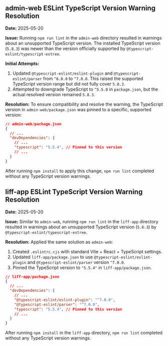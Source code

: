 ## admin-web ESLint TypeScript Version Warning Resolution

**Date:** 2025-05-20

**Issue:**
Running `npm run lint` in the `admin-web` directory resulted in warnings about an unsupported TypeScript version. The installed TypeScript version (`5.8.3`) was newer than the version officially supported by `@typescript-eslint/typescript-estree`.

**Initial Attempts:**
1. Updated `@typescript-eslint/eslint-plugin` and `@typescript-eslint/parser` from `^6.0.0` to `^7.0.0`. This raised the supported TypeScript version range but did not fully cover `5.8.3`.
2. Attempted to downgrade TypeScript to `^5.5.0` in `package.json`, but the actual resolved version remained `5.8.3`.

**Resolution:**
To ensure compatibility and resolve the warning, the TypeScript version in `admin-web/package.json` was pinned to a specific, supported version:

```json
// admin-web/package.json
{
  // ...
  "devDependencies": {
    // ...
    "typescript": "5.5.4", // Pinned to this version
    // ...
  }
}
```

After running `npm install` to apply this change, `npm run lint` completed without any TypeScript version warnings.

## liff-app ESLint TypeScript Version Warning Resolution

**Date:** 2025-05-20

**Issue:**
Similar to `admin-web`, running `npm run lint` in the `liff-app` directory resulted in warnings about an unsupported TypeScript version (`5.8.3`) by `@typescript-eslint/typescript-estree`.

**Resolution:**
Applied the same solution as `admin-web`:
1. Created `.eslintrc.cjs` with standard Vite + React + TypeScript settings.
2. Updated `liff-app/package.json` to use `@typescript-eslint/eslint-plugin` and `@typescript-eslint/parser` version `^7.0.0`.
3. Pinned the TypeScript version to `"5.5.4"` in `liff-app/package.json`.

```json
// liff-app/package.json
{
  // ...
  "devDependencies": {
    // ...
    "@typescript-eslint/eslint-plugin": "^7.0.0",
    "@typescript-eslint/parser": "^7.0.0",
    "typescript": "5.5.4", // Pinned to this version
    // ...
  }
}
```

After running `npm install` in the `liff-app` directory, `npm run lint` completed without any TypeScript version warnings.

